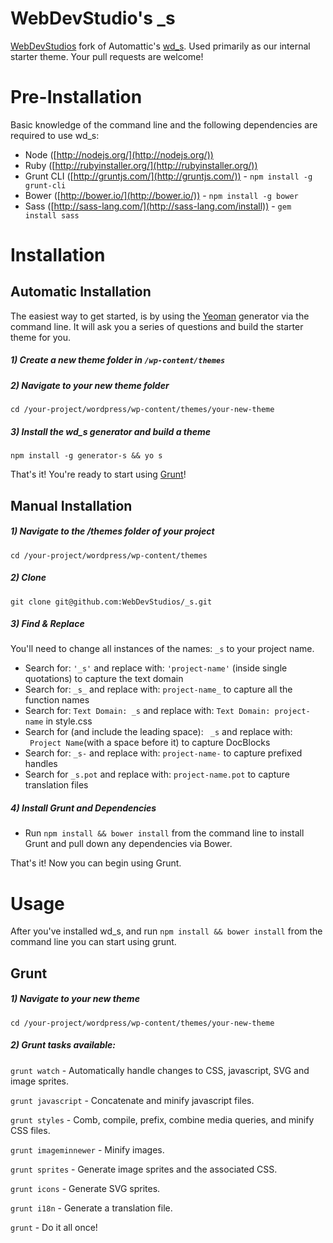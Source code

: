 WebDevStudio's _s
===

[WebDevStudios](http://webdevstudios.com) fork of Automattic's [wd_s](https://github.com/Automattic/_s). Used primarily as our internal starter theme. Your pull requests are welcome!

# Pre-Installation

Basic knowledge of the command line and the following dependencies are required to use wd_s:

- Node ([http://nodejs.org/](http://nodejs.org/))
- Ruby ([http://rubyinstaller.org/](http://rubyinstaller.org/))
- Grunt CLI ([http://gruntjs.com/](http://gruntjs.com/)) - `npm install -g grunt-cli`
- Bower ([http://bower.io/](http://bower.io/)) - `npm install -g bower`
- Sass ([http://sass-lang.com/](http://sass-lang.com/install)) - `gem install sass`

# Installation

## Automatic Installation

The easiest way to get started, is by using the [Yeoman](http://yeoman.io/) generator via the command line. It will ask you a series of questions and build the starter theme for you.

##### 1) Create a new theme folder in `/wp-content/themes`

##### 2) Navigate to your new theme folder
`cd /your-project/wordpress/wp-content/themes/your-new-theme`

##### 3) Install the wd_s generator and build a theme
`npm install -g generator-s && yo s`

That's it! You're ready to start using [Grunt](https://github.com/WebDevStudios/_s/blob/master/README.md#using-grunt)!


## Manual Installation

##### 1) Navigate to the /themes folder of your project
`cd /your-project/wordpress/wp-content/themes`

##### 2) Clone

`git clone git@github.com:WebDevStudios/_s.git`

##### 3) Find & Replace

You'll need to change all instances of the names: `_s` to your project name.

- Search for: `'_s'` and replace with: `'project-name'` (inside single quotations) to capture the text domain
- Search for: `_s_` and replace with: `project-name_` to capture all the function names
- Search for: `Text Domain: _s` and replace with: `Text Domain: project-name` in style.css
- Search for (and include the leading space): <code>&nbsp;_s</code> and replace with: <code>&nbsp;Project Name</code>(with a space before it) to capture DocBlocks
- Search for: `_s-` and replace with: `project-name-` to capture prefixed handles
- Search for `_s.pot` and replace with: `project-name.pot` to capture translation files

##### 4) Install Grunt and Dependencies
- Run `npm install && bower install` from the command line to install Grunt and pull down any dependencies via Bower.

That's it! Now you can begin using Grunt.

# Usage
After you've installed wd_s, and run `npm install && bower install` from the command line you can start using grunt.

## Grunt

##### 1) Navigate to your new theme
`cd /your-project/wordpress/wp-content/themes/your-new-theme`

##### 2) Grunt tasks available:

`grunt watch` - Automatically handle changes to CSS, javascript, SVG and image sprites.

`grunt javascript` - Concatenate and minify javascript files.

`grunt styles` - Comb, compile, prefix, combine media queries, and minify CSS files.

`grunt imageminnewer` - Minify images.

`grunt sprites` - Generate image sprites and the associated CSS.

`grunt icons` - Generate SVG sprites.

`grunt i18n` - Generate a translation file.

`grunt` - Do it all once!
